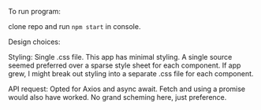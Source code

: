 To run program:

clone repo and run `npm start` in console.

Design choices:

Styling: Single .css file. This app has minimal styling. A single source seemed preferred over a sparse style sheet for each component. If app grew, I might break out styling into a separate .css file for each component.

API request:
Opted for Axios and async await. Fetch and using a promise would also have worked. No grand scheming here, just preference.
